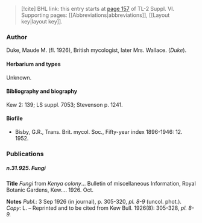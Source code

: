 > [!cite] BHL link: this entry starts at [page 157](https://www.biodiversitylibrary.org/item/103835#page/167/mode/1up) of TL-2 Suppl. VI.
> Supporting pages: [[Abbreviations|abbreviations]], [[Layout key|layout key]].

### Author

Duke, Maude M. (fl. 1926), British mycologist, later Mrs. Wallace. (*Duke*).

#### Herbarium and types

Unknown.

#### Bibliography and biography

Kew 2: 139; LS suppl. 7053; Stevenson p. 1241.

#### Biofile

- Bisby, G.R., Trans. Brit. mycol. Soc., Fifty-year index 1896-1946: 12. 1952.

### Publications

##### n.31.925. Fungi

**Title**
*Fungi* from *Kenya colony*... Bulletin of miscellaneous Information, Royal Botanic Gardens, Kew.... 1926. Oct.

**Notes**
*Publ*.: 3 Sep 1926 (in journal), p. 305-320, *pl. 8-9* (uncol. phot.). *Copy*: L. – Reprinted and to be cited from Kew Bull. 1926(8): 305-328, *pl. 8-9.*

